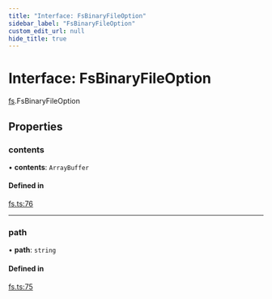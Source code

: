 ```yaml
---
title: "Interface: FsBinaryFileOption"
sidebar_label: "FsBinaryFileOption"
custom_edit_url: null
hide_title: true
---
```


# Interface: FsBinaryFileOption

[fs](../modules/fs.md).FsBinaryFileOption

## Properties

### contents

• **contents**: `ArrayBuffer`

#### Defined in

[fs.ts:76](https://github.com/tauri-apps/tauri/blob/fbb405b/tooling/api/src/fs.ts#L76)

___

### path

• **path**: `string`

#### Defined in

[fs.ts:75](https://github.com/tauri-apps/tauri/blob/fbb405b/tooling/api/src/fs.ts#L75)
